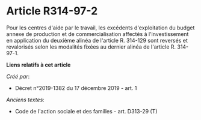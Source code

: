 # Article R314-97-2

Pour les centres d'aide par le travail, les excédents d'exploitation du budget annexe de production et de commercialisation
affectés à l'investissement en application du deuxième alinéa de l'article R. 314-129 sont reversés et revalorisés selon les
modalités fixées au dernier alinéa de l'article R. 314-97-1.

**Liens relatifs à cet article**

_Créé par_:

  - Décret n°2019-1382 du 17 décembre 2019 - art. 1

_Anciens textes_:

  - Code de l'action sociale et des familles - art. D313-29 (T)
